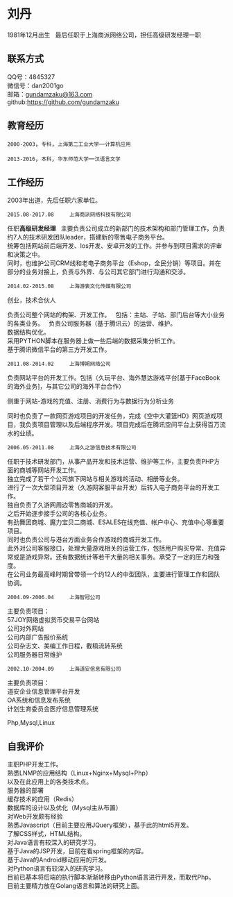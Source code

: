 # 刘丹
1981年12月出生  
最后任职于上海商派网络公司，担任高级研发经理一职

## 联系方式  

QQ号：4845327  
微信号：dan2001go  
邮箱：gundamzaku@163.com  
github:<a href="https://github.com/gundamzaku">https://github.com/gundamzaku</a>

## 教育经历  
`2000-2003`，`专科`，`上海第二工业大学`—`计算机应用`  

`2013-2016`，`本科`，`华东师范大学`—`汉语言文学`

## 工作经历  

2003年出道，先后任职六家单位。

```
2015.08-2017.08 	上海商派网络科技有限公司 
```
任职<b>高级研发经理</b>  
主要负责公司成立的新部门的技术架构和部门管理工作，负责约7人的技术研发团队leader，搭建新的零售电子商务平台。  
统筹包括网站前后端开发、Ios开发、安卓开发的工作。并参与到项目需求的评审和决策之中。  
同时，也维护公司CRM线和老电子商务平台（Eshop，全民分销）等项目。并在部分的业务对接上，负责与外界、与公司其它部门进行沟通和交涉。  

```
2014.02-2015.08 	上海游衷文化传媒有限公司 
```
创业，技术合伙人  

负责公司整个网站的构架、开发工作。  
包括：主站、子站、部门后台等大小业务的各类业务。  
负责公司服务器（基于腾讯云）的运营、维护。  
数据结构优化。  
采用PYTHON脚本在服务器上做一些后端的数据采集分析工作。  
基于腾讯微信平台的第三方开发工作。  

```
2011.08-2014.02 	上海博朔网络公司 
```
负责网站平台的开发工作。包括（久玩平台、海外慧达游戏平台[基于FaceBook的海外业务]，与其它公司的海外平台合作）  

侧重于网站-游戏的充值、注册、消费行为与数据行为分析业务  

同时也负责了一款网页游戏项目的开发任务，完成《空中大灌篮HD》网页游戏项目，我负责项目管理以及后端程序开发。项目完成后在腾讯空间平台上获得百万流水的业绩。

```
2006.05-2011.08 	上海久之游信息技术有限公司 
```
任职于技术研发部门，从事产品开发和技术运营、维护等工作，主要负责PHP方面的商城等网站开发工作。  
独立完成了若干个公司旗下网站与相关游戏的活动、相册等业务。  
进行了一次大型项目开发（久游网客服平台开发）后转入电子商务平台的开发工作。  
独自负责了久游网周边零售商城的开发。  
之后开始逐步接手公司的各核心业务。  
有劲舞团商城、魔力宝贝二商城、ESALES在线充值、帐户中心、充值中心等重要项目。  
同时也负责公司与港台方面业务合作游戏的商城开发工作。  
此外对公司客服接口，处理大量游戏相关的运营工作，包括用户购买导常、充值异常或是游戏异常。还有数据统计等若干大量的相关事务。承受了一定的压力和强度。  
在公司业务最高峰时期曾带领一个约12人的中型团队，主要进行管理工作和团队协调。  

```
2004.09-2006.04 	上海智冠公司 
```
主要负责项目：  
57JOY网络虚拟货币交易平台网站  
公司对外网站  
公司内部广告报价系统  
公司杂志文、美编工作日程，截稿流转系统  
公司服务器日常维护  

```
2002.10-2004.09 	上海道安信息有限公司 
```
主要负责项目：  
道安企业信息管理平台开发  
OA系统和信息发布系统  
计划生育委员会医疗信息管理系统  

Php,Mysql,Linux


## 自我评价
 
主职PHP开发工作。  
熟悉LNMP的应用结构（Linux+Nginx+Mysql+Php）  
以及在此应用上的各类技术点。  
服务器的部署  
缓存技术的应用（Redis）  
数据库的设计以及优化（Mysql主从布置）  
对Web开发颇有经验  
熟悉Javascript（目前主要应用JQuery框架），基于此的html5开发。  
了解CSS样式，HTML结构。  
对Java语言有较深入的研究学习。  
基于Java的JSP开发，目前在看spring框架的内容。  
基于Java的Android移动应用的开发。  
对Python语言有较深入的研究学习。  
目前已基本将后端的执行脚本渐渐转移由Python语言进行开发，而取代Php。  
目前主要精力放在Golang语言和算法的研究上面。  
